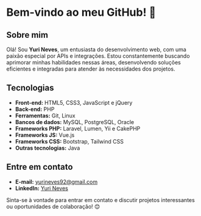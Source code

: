 # Bem-vindo ao meu GitHub! 👋

## Sobre mim
Olá! Sou **Yuri Neves**, um entusiasta do desenvolvimento web, com uma paixão especial por APIs e integrações. Estou constantemente buscando aprimorar minhas habilidades nessas áreas, desenvolvendo soluções eficientes e integradas para atender às necessidades dos projetos.

## Tecnologias
- **Front-end:** HTML5, CSS3, JavaScript e jQuery
- **Back-end:** PHP
- **Ferramentas:** Git, Linux
- **Bancos de dados:** MySQL, PostgreSQL, Oracle
- **Frameworks PHP:** Laravel, Lumen, Yii e CakePHP
- **Frameworks JS:** Vue.js
- **Frameworks CSS:** Bootstrap, Tailwind CSS
- **Outras tecnologias:** Java

## Entre em contato
- **E-mail:** [yurineves92@gmail.com](mailto:yurineves92@gmail.com)
- **LinkedIn:** [Yuri Neves](https://www.linkedin.com/in/yuri-neves-555b44aa/)

Sinta-se à vontade para entrar em contato e discutir projetos interessantes ou oportunidades de colaboração! 😊
